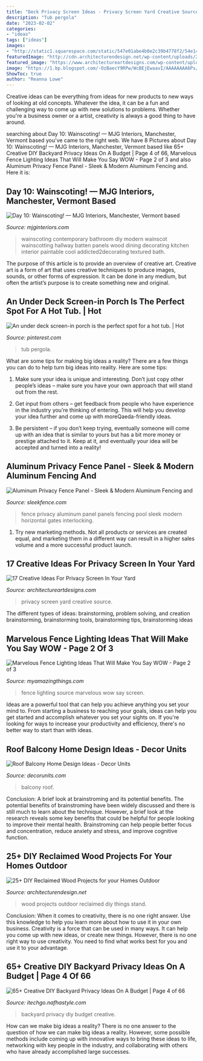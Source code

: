 ```yaml
---
title: "Deck Privacy Screen Ideas - Privacy Screen Yard Creative Source"
description: "Tub pergola"
date: "2023-02-02"
categories:
- "ideas"
tags: ["ideas"]
images:
- "http://static1.squarespace.com/static/547e01abe4b0e2c39b4778f2/54e14b92e4b0c8ac381d8513/54e14ba5e4b0c8ac381d86b3/1407892747000/contemporary-wainscoting-2.jpg?format=original"
featuredImage: "http://cdn.architecturendesign.net/wp-content/uploads/2015/05/AD-Outdoor-Reclaimed-Wood-Projects-10.jpg"
featured_image: "https://www.architectureartdesigns.com/wp-content/uploads/2016/07/12-53.jpg"
image: "https://1.bp.blogspot.com/-OzBaecY9RPw/WcBEjEwaavI/AAAAAAAA6Ps/jRNjlYU6VXESeWHsfcYsXTayXXiIJgLiQCLcBGAs/s1600/13.jpg"
ShowToc: true
author: "Reanna Lowe"
---
```



Creative ideas can be everything from ideas for new products to new ways of looking at old concepts. Whatever the idea, it can be a fun and challenging way to come up with new solutions to problems. Whether you're a business owner or a artist, creativity is always a good thing to have around.

	

		
searching about Day 10: Wainscoting! — MJG Interiors, Manchester, Vermont based you've came to the right web. We have 8 Pictures about Day 10: Wainscoting! — MJG Interiors, Manchester, Vermont based like 65+ Creative DIY Backyard Privacy Ideas On A Budget | Page 4 of 66, Marvelous Fence Lighting Ideas That Will Make You Say WOW - Page 2 of 3 and also Aluminum Privacy Fence Panel - Sleek &amp; Modern Aluminum Fencing and. Here it is:
		
    
## Day 10: Wainscoting! — MJG Interiors, Manchester, Vermont Based

<img loading=lazy src="http://static1.squarespace.com/static/547e01abe4b0e2c39b4778f2/54e14b92e4b0c8ac381d8513/54e14ba5e4b0c8ac381d86b3/1407892747000/contemporary-wainscoting-2.jpg?format=original" onerror="this.onerror=null;this.src='https://tse2.mm.bing.net/th?id=OIP.SL2yCbGElgM7JSRAVm-HcwHaJ4&amp;pid=15.1';" alt="Day 10: Wainscoting! — MJG Interiors, Manchester, Vermont based">

_Source: mjginteriors.com_

>wainscoting contemporary bathroom diy modern wainscot wainscotting hallway batten panels wood dining decorating kitchen interior paintable cool addicted2decorating textured bath. 

	

The purpose of this article is to provide an overview of creative art.
Creative art is a form of art that uses creative techniques to produce images, sounds, or other forms of expression. It can be done in any medium, but often the artist’s purpose is to create something new and original.

    
## An Under Deck Screen-in Porch Is The Perfect Spot For A Hot Tub. | Hot

<img loading=lazy src="https://i.pinimg.com/736x/53/ff/40/53ff40f317c3a27accbd4e7192078ad8.jpg" onerror="this.onerror=null;this.src='https://tse4.mm.bing.net/th?id=OIP.PR1iE3itxKe0zKVjdlFnCwHaJ4&amp;pid=15.1';" alt="An under deck screen-in porch is the perfect spot for a hot tub. | Hot">

_Source: pinterest.com_

>tub pergola. 

	

What are some tips for making big ideas a reality?
There are a few things you can do to help turn big ideas into reality. Here are some tips:
1. Make sure your idea is unique and interesting. Don’t just copy other people’s ideas – make sure you have your own approach that will stand out from the rest.

2. Get input from others – get feedback from people who have experience in the industry you’re thinking of entering. This will help you develop your idea further and come up with moreQaeda-friendly ideas.

3. Be persistent – if you don’t keep trying, eventually someone will come up with an idea that is similar to yours but has a bit more money or prestige attached to it. Keep at it, and eventually your idea will be accepted and turned into a reality!

    
## Aluminum Privacy Fence Panel - Sleek &amp; Modern Aluminum Fencing And

<img loading=lazy src="https://sleekfence.com/wp-content/uploads/2020/09/Perfect-privacy-fence-for-pool-1030x688.jpg" onerror="this.onerror=null;this.src='https://tse3.mm.bing.net/th?id=OIP.FhfCrDqRk_3pQx5jrlqNIgHaE8&amp;pid=15.1';" alt="Aluminum Privacy Fence Panel - Sleek &amp; Modern Aluminum Fencing and">

_Source: sleekfence.com_

>fence privacy aluminum panel panels fencing pool sleek modern horizontal gates interlocking. 

	

1. Try new marketing methods. Not all products or services are created equal, and marketing them in a different way can result in a higher sales volume and a more successful product launch.

    
## 17 Creative Ideas For Privacy Screen In Your Yard

<img loading=lazy src="https://www.architectureartdesigns.com/wp-content/uploads/2016/07/12-53.jpg" onerror="this.onerror=null;this.src='https://tse3.mm.bing.net/th?id=OIP.KnSrGiQxiUmUNQ6KmDE6YAHaJ6&amp;pid=15.1';" alt="17 Creative Ideas For Privacy Screen In Your Yard">

_Source: architectureartdesigns.com_

>privacy screen yard creative source. 

	

The different types of ideas: brainstorming, problem solving, and creation
brainstorming, brainstorming tools, brainstorming tips, brainstorming ideas

    
## Marvelous Fence Lighting Ideas That Will Make You Say WOW - Page 2 Of 3

<img loading=lazy src="https://myamazingthings.com/wp-content/uploads/2017/03/screen-1-1024x683.jpg" onerror="this.onerror=null;this.src='https://tse1.mm.bing.net/th?id=OIP.yru_6dpsOUcwf1se0pRuNQHaE8&amp;pid=15.1';" alt="Marvelous Fence Lighting Ideas That Will Make You Say WOW - Page 2 of 3">

_Source: myamazingthings.com_

>fence lighting source marvelous wow say screen. 

	

Ideas are a powerful tool that can help you achieve anything you set your mind to. From starting a business to reaching your goals, ideas can help you get started and accomplish whatever you set your sights on. If you're looking for ways to increase your productivity and efficiency, there's no better way to start than with ideas.

    
## Roof Balcony Home Design Ideas - Decor Units

<img loading=lazy src="https://1.bp.blogspot.com/-OzBaecY9RPw/WcBEjEwaavI/AAAAAAAA6Ps/jRNjlYU6VXESeWHsfcYsXTayXXiIJgLiQCLcBGAs/s1600/13.jpg" onerror="this.onerror=null;this.src='https://tse3.mm.bing.net/th?id=OIP.0QieTSwQ4dUzNv7RpumceAHaJ3&amp;pid=15.1';" alt="Roof Balcony Home Design Ideas - Decor Units">

_Source: decorunits.com_

>balcony roof. 

	

Conclusion: A brief look at brainstroming and its potential benefits.
The potential benefits of brainstroming have been widely discussed and there is still much to learn about the technique. However, a brief look at the research reveals some key benefits that could be helpful for people looking to improve their mental health. Brainstroming can help people better focus and concentration, reduce anxiety and stress, and improve cognitive function.

    
## 25+ DIY Reclaimed Wood Projects For Your Homes Outdoor

<img loading=lazy src="http://cdn.architecturendesign.net/wp-content/uploads/2015/05/AD-Outdoor-Reclaimed-Wood-Projects-10.jpg" onerror="this.onerror=null;this.src='https://tse4.mm.bing.net/th?id=OIP.e5gbzuLIR27QwI0Tv3Z8qgHaJ4&amp;pid=15.1';" alt="25+ DIY Reclaimed Wood Projects for your Homes Outdoor">

_Source: architecturendesign.net_

>wood projects outdoor reclaimed diy things stand. 

	

Conclusion: When it comes to creativity, there is no one right answer. Use this knowledge to help you learn more about how to use it in your own business.
Creativity is a force that can be used in many ways. It can help you come up with new ideas, or create new things. However, there is no one right way to use creativity. You need to find what works best for you and use it to your advantage.

    
## 65+ Creative DIY Backyard Privacy Ideas On A Budget | Page 4 Of 66

<img loading=lazy src="http://itechgo.com/wp-content/uploads/2018/05/Creative-DIY-Backyard-Privacy-Ideas-On-A-Budget-58.jpg" onerror="this.onerror=null;this.src='https://tse4.mm.bing.net/th?id=OIP.aKc6y-OQr_3HMayOFN39UgHaE9&amp;pid=15.1';" alt="65+ Creative DIY Backyard Privacy Ideas On A Budget | Page 4 of 66">

_Source: itechgo.nafhastyle.com_

>backyard privacy diy budget creative. 

	

How can we make big ideas a reality?
There is no one answer to the question of how we can make big ideas a reality. However, some possible methods include coming up with innovative ways to bring these ideas to life, networking with key people in the industry, and collaborating with others who have already accomplished large successes.

